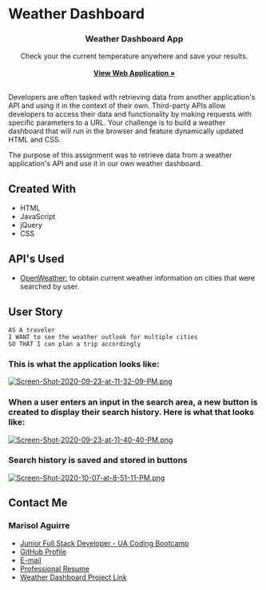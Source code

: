 # Weather Dashboard
<p align="center">
<i class="fas fa-globe-americas"></i>

  <h3 align="center"><strong>Weather Dashboard App</strong></h3>

  <p align="center">
    Check your the current temperature anywhere and save your results. 
    <br />
    <br />
    <a href="https://github.com/solaguirre/weatherdashboard/"><strong>View Web Application »</strong></a>
    <br />
    <br />
   
  </p>
</p>

Developers are often tasked with retrieving data from another application's API and using it in the context of their own. Third-party APIs allow developers to access their data and functionality by making requests with specific parameters to a URL. Your challenge is to build a weather dashboard that will run in the browser and feature dynamically updated HTML and CSS.

The purpose of this assignment was to retrieve data from a weather  application's API and use it in our own weather dashboard.

## Created With

* HTML
* JavaScript
* jQuery
* CSS

## API's Used
* [OpenWeather:](https://openweathermap.org/) to obtain current weather information on cities that were searched by user. 

## User Story

```
AS A traveler
I WANT to see the weather outlook for multiple cities
SO THAT I can plan a trip accordingly
```

### This is what the application looks like:

[![Screen-Shot-2020-09-23-at-11-32-09-PM.png](https://i.postimg.cc/DfJmLg5L/Screen-Shot-2020-09-23-at-11-32-09-PM.png)](https://postimg.cc/hhnSqVkt)

### When a user enters an input in the search area, a new button is created to display their search history. Here is what that looks like: 

[![Screen-Shot-2020-09-23-at-11-40-40-PM.png](https://i.postimg.cc/28WT5Mtt/Screen-Shot-2020-09-23-at-11-40-40-PM.png)](https://postimg.cc/VdYXGGm9)

### Search history is saved and stored in buttons
[![Screen-Shot-2020-10-07-at-8-51-11-PM.png](https://i.postimg.cc/3JvgygQK/Screen-Shot-2020-10-07-at-8-51-11-PM.png)](https://postimg.cc/SJmX3YK5)

## Contact Me
### Marisol Aguirre

* [Junior Full Stack Developer - UA Coding Bootcamp](https://www.linkedin.com/in/marisol-aguirre-93688296/)
* [GitHub Profile](https://github.com/solaguirre)
* [E-mail](soulaguirre@gmail.com)
* [Professional Resume](assets/professionalresume.pdf)
* [Weather Dashboard Project Link](https://solaguirre.github.io/weatherdashboard/)




